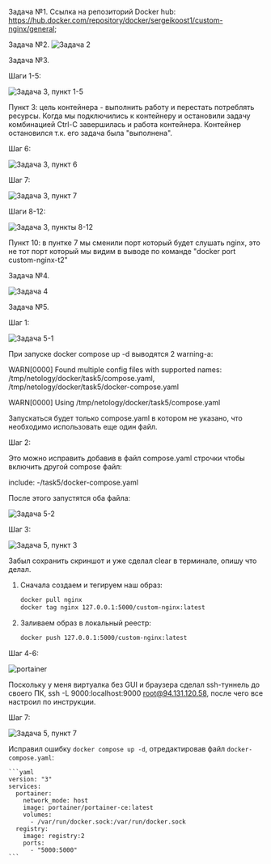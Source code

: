 Задача №1.
Ссылка на репозиторий Docker hub: https://hub.docker.com/repository/docker/sergeikoost1/custom-nginx/general;

Задача №2.
![Задача 2](https://github.com/user-attachments/assets/1546058e-754b-4235-8f69-c661309aaa18)

Задача №3.

Шаги 1-5:

![Задача 3, пункт 1-5](https://github.com/user-attachments/assets/8f1d561f-e418-4423-a100-195840d63769)

Пункт 3: цель контейнера - выполнить работу и перестать потреблять ресурсы. Когда мы подключились к контейнеру и остановили задачу комбинацией Ctrl-C завершилась и работа контейнера. Контейнер остановился т.к. его задача была "выполнена". 

Шаг 6:

![Задача 3, пункт 6](https://github.com/user-attachments/assets/888f2a66-c866-4a9d-8fa0-2c9a511a5460)


 Шаг 7:

![Задача 3, пункт 7](https://github.com/user-attachments/assets/f8cc1069-5fab-408e-96dc-7a7487d12bbd)


Шаги 8-12:

![Задача 3, пункты 8-12](https://github.com/user-attachments/assets/3e7ff3da-9a98-48fa-83b7-1a1f4c85f31c)

Пункт 10: в пунтке 7 мы сменили порт который будет слушать nginx, это не тот порт который мы видим в выводе по команде "docker port custom-nginx-t2"

Задача №4.

![Задача 4](https://github.com/user-attachments/assets/f717ef26-d5e7-4cae-b87c-4197af54bea4)

Задача №5.

Шаг 1:

![Задача 5-1](https://github.com/user-attachments/assets/aa580b39-952c-4c34-91a0-226e84b3016a)

При запуске docker compose up -d выводятся 2 warning-а:


WARN[0000] Found multiple config files with supported names: /tmp/netology/docker/task5/compose.yaml, /tmp/netology/docker/task5/docker-compose.yaml

WARN[0000] Using /tmp/netology/docker/task5/compose.yaml


Запускаться будет только compose.yaml в котором не указано, что необходимо использовать еще один файл. 

Шаг 2:


Это можно исправить добавив в файл compose.yaml строчки чтобы включить другой compose файл:


include:
  -/task5/docker-compose.yaml






После этого запустятся оба файла:

![Задача 5-2](https://github.com/user-attachments/assets/277032aa-15cf-4de5-93d2-36e8ce6960f0)


Шаг 3:

![Задача 5, пункт 3](https://github.com/user-attachments/assets/d4fc5c2a-bd17-4466-befa-801d96422a04)


Забыл сохранить скриншот и уже сделал clear в терминале, опишу что делал. 

1. Сначала создаем и тегируем наш образ:
    ```bash
    docker pull nginx
    docker tag nginx 127.0.0.1:5000/custom-nginx:latest
    ```
2. Заливаем образ в локальный реестр:
    ```bash
    docker push 127.0.0.1:5000/custom-nginx:latest
    ```


Шаг 4-6:

![portainer](https://github.com/user-attachments/assets/e6723424-7e57-4b90-828b-51e997555957)


Поскольку у меня виртуалка без GUI и браузера сделал ssh-туннель до своего ПК, ssh -L 9000:localhost:9000 root@94.131.120.58, после чего все настроил по инструкции. 

Шаг 7:

![Задача 5, пункт 7](https://github.com/user-attachments/assets/0f283c98-d92f-462b-8908-5e9db5673b7c)


Исправил ошибку `docker compose up -d`, отредактировав файл `docker-compose.yaml`:



    ```yaml
    version: "3"
    services:
      portainer:
        network_mode: host
        image: portainer/portainer-ce:latest
        volumes:
          - /var/run/docker.sock:/var/run/docker.sock
      registry:
        image: registry:2
        ports:
          - "5000:5000"
    ```
